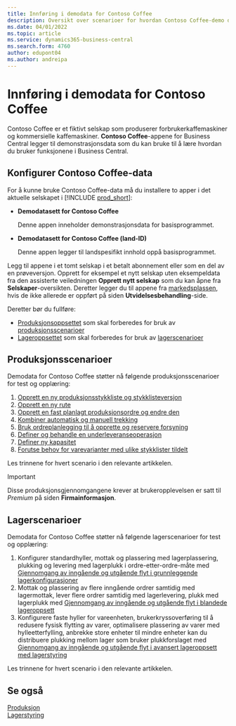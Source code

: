 ```yaml
---
title: Innføring i demodata for Contoso Coffee
description: Oversikt over scenarioer for hvordan Contoso Coffee-demo data kan hjelpe deg å lære hvordan du bruker funksjonene i Business Central.
ms.date: 04/01/2022
ms.topic: article
ms.service: dynamics365-business-central
ms.search.form: 4760
author: edupont04
ms.author: andreipa
---
```


# <a name="introduction-to-contoso-coffee-demo-data"></a>Innføring i demodata for Contoso Coffee

Contoso Coffee er et fiktivt selskap som produserer forbrukerkaffemaskiner og kommersielle kaffemaskiner. **Contoso Coffee**-appene for Business Central legger til demonstrasjonsdata som du kan bruke til å lære hvordan du bruker funksjonene i Business Central.  


## <a name="set-up-contoso-coffee-data"></a>Konfigurer Contoso Coffee-data

For å kunne bruke Contoso Coffee-data må du installere to apper i det aktuelle selskapet i [!INCLUDE [prod_short](../includes/prod_short.md)]:  

- **Demodatasett for Contoso Coffee**  

    Denne appen inneholder demonstrasjonsdata for basisprogrammet.  
- **Demodatasett for Contoso Coffee (land-ID)**  

    Denne appen legger til landspesifikt innhold oppå basisprogrammet.

Legg til appene i et tomt selskap i et betalt abonnement eller som en del av en prøveversjon. Opprett for eksempel et nytt selskap uten eksempeldata fra den assisterte veiledningen **Opprett nytt selskap** som du kan åpne fra **Selskaper**-oversikten. Deretter legger du til appene fra [markedsplassen](../ui-extensions-install-uninstall.md#install), hvis de ikke allerede er oppført på siden **Utvidelsesbehandling**-side.  

Deretter bør du fullføre:
 - [Produksjonsoppsettet](manufacturing/contoso-coffee-manufacturing-intro.md) som skal forberedes for bruk av [produksjonsscenarioer](#manufacturing-scenarios)
 - [Lageroppsettet](warehousing/contoso-coffee-warehousing-intro.md) som skal forberedes for bruk av [lagerscenarioer](#warehousing-scenarios)

## <a name="manufacturing-scenarios"></a>Produksjonsscenarioer

Demodata for Contoso Coffee støtter nå følgende produksjonsscenarioer for test og opplæring:

1. [Opprett en ny produksjonsstykkliste og stykklisteversjon](manufacturing/create-new-production-bom-version.md)  
2. [Opprett en ny rute](manufacturing/create-new-routing.md)  
3. [Opprett en fast planlagt produksjonsordre og endre den](manufacturing/create-firm-planned-production-order-change.md)  
4. [Kombiner automatisk og manuell trekking](manufacturing/combine-automatic-manual-flushing.md)  
5. [Bruk ordreplanlegging til å opprette og reservere forsyning](manufacturing/order-planning-create-reserve-supply.md)  
6. [Definer og behandle en underleveranseoperasjon](manufacturing/set-up-process-subcontracting-operation.md)  
7. [Definer ny kapasitet](manufacturing/set-up-new-capacity.md)  
8. [Forutse behov for varevarianter med ulike stykklister tildelt](manufacturing/variants.md)  

Les trinnene for hvert scenario i den relevante artikkelen.  

> [!IMPORTANT]
> Disse produksjonsgjennomgangene krever at brukeropplevelsen er satt til *Premium* på siden **Firmainformasjon**.

## <a name="warehousing-scenarios"></a>Lagerscenarioer

Demodata for Contoso Coffee støtter nå følgende lagerscenarioer for test og opplæring:

1.  Konfigurer standardhyller, mottak og plassering med lagerplassering, plukking og levering med lagerplukk i ordre-etter-ordre-måte med [Gjennomgang av inngående og utgående flyt i grunnleggende lagerkonfigurasjoner](warehousing/warehouse-basic-flow-putaway-pick.md)
2.  Mottak og plassering av flere inngående ordrer samtidig med lagermottak, lever flere ordrer samtidig med lagerlevering, plukk med lagerplukk med [Gjennomgang av inngående og utgående flyt i blandede lageroppsett](warehousing/warehouse-mixed-flow-receive-pick-ship.md)
3.  Konfigurere faste hyller for vareenheten, brukerkryssoverføring til å redusere fysisk flytting av varer, optimalisere plassering av varer med hylleetterfylling, anbrekke store enheter til mindre enheter kan du distribuere plukking mellom lager som bruker plukkforslaget med [Gjennomgang av inngående og utgående flyt i avansert lageroppsett med lagerstyring](warehousing/warehouse-directed-flow.md)

Les trinnene for hvert scenario i den relevante artikkelen.
   
## <a name="see-also"></a>Se også

[Produksjon](../production-manage-manufacturing.md)  
[Lagerstyring](../warehouse-manage-warehouse.md)  

